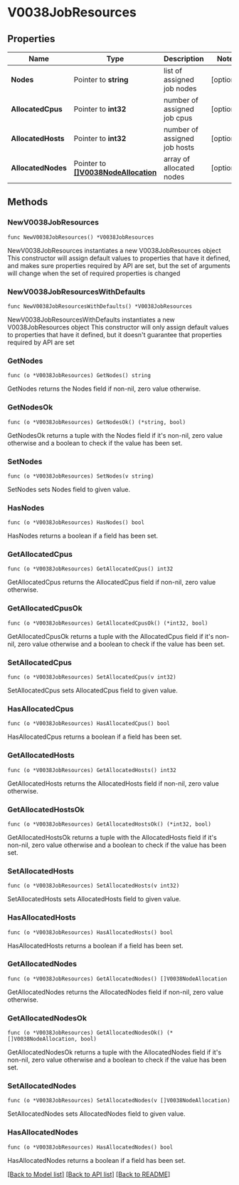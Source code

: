 # V0038JobResources

## Properties

Name | Type | Description | Notes
------------ | ------------- | ------------- | -------------
**Nodes** | Pointer to **string** | list of assigned job nodes | [optional] 
**AllocatedCpus** | Pointer to **int32** | number of assigned job cpus | [optional] 
**AllocatedHosts** | Pointer to **int32** | number of assigned job hosts | [optional] 
**AllocatedNodes** | Pointer to [**[]V0038NodeAllocation**](V0038NodeAllocation.md) | array of allocated nodes | [optional] 

## Methods

### NewV0038JobResources

`func NewV0038JobResources() *V0038JobResources`

NewV0038JobResources instantiates a new V0038JobResources object
This constructor will assign default values to properties that have it defined,
and makes sure properties required by API are set, but the set of arguments
will change when the set of required properties is changed

### NewV0038JobResourcesWithDefaults

`func NewV0038JobResourcesWithDefaults() *V0038JobResources`

NewV0038JobResourcesWithDefaults instantiates a new V0038JobResources object
This constructor will only assign default values to properties that have it defined,
but it doesn't guarantee that properties required by API are set

### GetNodes

`func (o *V0038JobResources) GetNodes() string`

GetNodes returns the Nodes field if non-nil, zero value otherwise.

### GetNodesOk

`func (o *V0038JobResources) GetNodesOk() (*string, bool)`

GetNodesOk returns a tuple with the Nodes field if it's non-nil, zero value otherwise
and a boolean to check if the value has been set.

### SetNodes

`func (o *V0038JobResources) SetNodes(v string)`

SetNodes sets Nodes field to given value.

### HasNodes

`func (o *V0038JobResources) HasNodes() bool`

HasNodes returns a boolean if a field has been set.

### GetAllocatedCpus

`func (o *V0038JobResources) GetAllocatedCpus() int32`

GetAllocatedCpus returns the AllocatedCpus field if non-nil, zero value otherwise.

### GetAllocatedCpusOk

`func (o *V0038JobResources) GetAllocatedCpusOk() (*int32, bool)`

GetAllocatedCpusOk returns a tuple with the AllocatedCpus field if it's non-nil, zero value otherwise
and a boolean to check if the value has been set.

### SetAllocatedCpus

`func (o *V0038JobResources) SetAllocatedCpus(v int32)`

SetAllocatedCpus sets AllocatedCpus field to given value.

### HasAllocatedCpus

`func (o *V0038JobResources) HasAllocatedCpus() bool`

HasAllocatedCpus returns a boolean if a field has been set.

### GetAllocatedHosts

`func (o *V0038JobResources) GetAllocatedHosts() int32`

GetAllocatedHosts returns the AllocatedHosts field if non-nil, zero value otherwise.

### GetAllocatedHostsOk

`func (o *V0038JobResources) GetAllocatedHostsOk() (*int32, bool)`

GetAllocatedHostsOk returns a tuple with the AllocatedHosts field if it's non-nil, zero value otherwise
and a boolean to check if the value has been set.

### SetAllocatedHosts

`func (o *V0038JobResources) SetAllocatedHosts(v int32)`

SetAllocatedHosts sets AllocatedHosts field to given value.

### HasAllocatedHosts

`func (o *V0038JobResources) HasAllocatedHosts() bool`

HasAllocatedHosts returns a boolean if a field has been set.

### GetAllocatedNodes

`func (o *V0038JobResources) GetAllocatedNodes() []V0038NodeAllocation`

GetAllocatedNodes returns the AllocatedNodes field if non-nil, zero value otherwise.

### GetAllocatedNodesOk

`func (o *V0038JobResources) GetAllocatedNodesOk() (*[]V0038NodeAllocation, bool)`

GetAllocatedNodesOk returns a tuple with the AllocatedNodes field if it's non-nil, zero value otherwise
and a boolean to check if the value has been set.

### SetAllocatedNodes

`func (o *V0038JobResources) SetAllocatedNodes(v []V0038NodeAllocation)`

SetAllocatedNodes sets AllocatedNodes field to given value.

### HasAllocatedNodes

`func (o *V0038JobResources) HasAllocatedNodes() bool`

HasAllocatedNodes returns a boolean if a field has been set.


[[Back to Model list]](../README.md#documentation-for-models) [[Back to API list]](../README.md#documentation-for-api-endpoints) [[Back to README]](../README.md)


